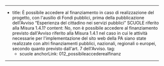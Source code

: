 ---
  - title: È possibile accedere al finanziamento in caso di realizzazione del progetto, con l'ausilio di Fondi pubblici, prima della pubblicazione dell'Avviso “Esperienza del cittadino nei servizi pubblici” SCUOLE riferito alla Misura 1.4.1?
    content: No, non è possibile accedere al finanziamento previsto dall'Avviso riferito alla Misura 1.4.1 nel caso in cui le attività necessarie per l'implementazione del sito web della PA siano state realizzate con altri finanziamenti pubblici, nazionali, regionali o europei, secondo quanto previsto dall'art. 7 dell'Avviso.
    tag:
      - scuole
    anchorLink: 012_possibileaccederealfinanz
---